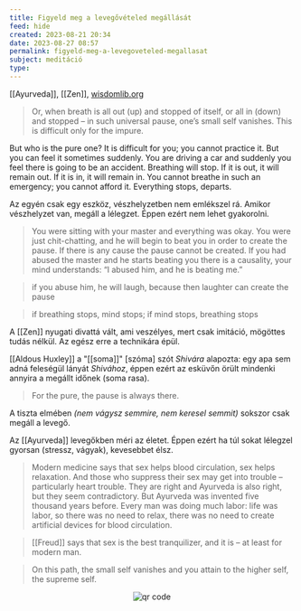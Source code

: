 ```yaml
---
title: Figyeld meg a levegővételed megállását
feed: hide
created: 2023-08-21 20:34
date: 2023-08-27 08:57
permalink: figyeld-meg-a-levegoveteled-megallasat
subject: meditáció
type: 
---
```


[[Ayurveda]], [[Zen]], [wisdomlib.org]([Forrás](https://www.wisdomlib.org/definition/tantra))

> Or, when breath is all out (up) and stopped of itself, or all in (down) and stopped – in such universal pause, one’s small self vanishes. This is difficult only for the impure.

But who is the pure one? It is difficult for you; you cannot practice it. But you can feel it sometimes suddenly. You are driving a car and suddenly you feel there is going to be an accident. Breathing will stop. If it is out, it will remain out. If it is in, it will remain in. You cannot breathe in such an emergency; you cannot afford it. Everything stops, departs.

Az egyén csak egy eszköz, vészhelyzetben nem emlékszel rá. Amikor vészhelyzet van, megáll a lélegzet. Éppen ezért nem lehet gyakorolni.

> You were sitting with your master and everything was okay. You were just chit-chatting, and he will begin to beat you in order to create the pause. If there is any cause the pause cannot be created. If you had abused the master and he starts beating you there is a causality, your mind understands: “I abused him, and he is beating me.”

> if you abuse him, he will laugh, because then laughter can create the pause

> if breathing stops, mind stops; if mind stops, breathing stops

A [[Zen]] nyugati divattá vált, ami veszélyes, mert csak imitáció, mögöttes tudás nélkül. Az egész erre a technikára épül.

[[Aldous Huxley]] a "[[soma]]" [szóma] szót *Shivára* alapozta: egy apa sem adná feleségül lányát *Shivához*, éppen ezért az esküvőn örült mindenki annyira a megállt időnek (soma rasa).

> For the pure, the pause is always there.

A tiszta elmében *(nem vágysz semmire, nem keresel semmit)* sokszor csak megáll a levegő.

Az [[Ayurveda]] levegőkben méri az életet. Éppen ezért ha túl sokat lélegzel gyorsan (stressz, vágyak), kevesebbet élsz.

> Modern medicine says that sex helps blood circulation, sex helps relaxation. And those who suppress their sex may get into trouble – particularly heart trouble. They are right and Ayurveda is also right, but they seem contradictory. But Ayurveda was invented five thousand years before. Every man was doing much labor: life was labor, so there was no need to relax, there was no need to create artificial devices for blood circulation.

> [[Freud]] says that sex is the best tranquilizer, and it is – at least for modern man.

> On this path, the small self vanishes and you attain to the higher self, the supreme self.



<p style="text-align: center;"><img src="https://chart.googleapis.com/chart?cht=qr&chl=https://notes.andrasdenes.com/figyeld-meg-a-levegoveteled-megallasat&chs=180x180&choe=UTF-8&chld=L|2" alt="qr code"></p>

